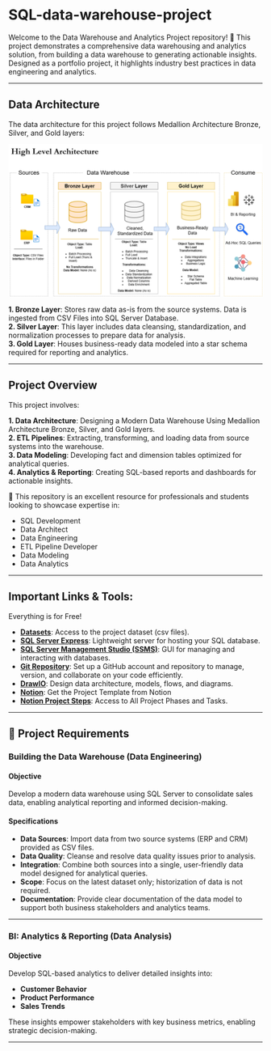# SQL-data-warehouse-project

Welcome to the Data Warehouse and Analytics Project repository! 🚀
This project demonstrates a comprehensive data warehousing and analytics solution, from building a data warehouse to generating actionable insights. Designed as a portfolio project, it highlights industry best practices in data engineering and analytics.

---
## Data Architecture

The data architecture for this project follows Medallion Architecture Bronze, Silver, and Gold layers:

![Data Architecture Image](docs/architecture-Page-1.drawio.png)

**1. Bronze Layer**: Stores raw data as-is from the source systems. Data is ingested from CSV Files into SQL Server Database. <br>
**2. Silver Layer**: This layer includes data cleansing, standardization, and normalization processes to prepare data for analysis. <br>
**3. Gold Layer**: Houses business-ready data modeled into a star schema required for reporting and analytics. <br>

---

## Project Overview

This project involves:

**1. Data Architecture**: Designing a Modern Data Warehouse Using Medallion Architecture Bronze, Silver, and Gold layers.<br>
**2. ETL Pipelines**: Extracting, transforming, and loading data from source systems into the warehouse.<br>
**3. Data Modeling**: Developing fact and dimension tables optimized for analytical queries.<br>
**4. Analytics & Reporting**: Creating SQL-based reports and dashboards for actionable insights.<br>

🎯 This repository is an excellent resource for professionals and students looking to showcase expertise in:

- SQL Development
- Data Architect
- Data Engineering
- ETL Pipeline Developer
- Data Modeling
- Data Analytics

---

## Important Links & Tools:

Everything is for Free!

- **[Datasets](datasets)**: Access to the project dataset (csv files).
- **[SQL Server Express](https://www.microsoft.com/en-us/sql-server/sql-server-downloads)**: Lightweight server for hosting your SQL database.
- **[SQL Server Management Studio (SSMS)](https://learn.microsoft.com/en-us/ssms/download-sql-server-management-studio-ssms?view=sql-server-ver16)**: GUI for managing and interacting with databases.
- **[Git Repository](https://github.com/)**: Set up a GitHub account and repository to manage, version, and collaborate on your code efficiently.
- **[DrawIO](https://www.drawio.com/)**: Design data architecture, models, flows, and diagrams.
- **[Notion](https://www.notion.so/Data-Warehouse-Project-1c664cfef9cb8032864fe3d7a801b211?pvs=4)**: Get the Project Template from Notion
- **[Notion Project Steps]()**: Access to All Project Phases and Tasks.

---

## 🚀 Project Requirements

### Building the Data Warehouse (Data Engineering)

#### Objective
Develop a modern data warehouse using SQL Server to consolidate sales data, enabling analytical reporting and informed decision-making.

#### Specifications
- **Data Sources**: Import data from two source systems (ERP and CRM) provided as CSV files.
- **Data Quality**: Cleanse and resolve data quality issues prior to analysis.
- **Integration**: Combine both sources into a single, user-friendly data model designed for analytical queries.
- **Scope**: Focus on the latest dataset only; historization of data is not required.
- **Documentation**: Provide clear documentation of the data model to support both business stakeholders and analytics teams.

---

### BI: Analytics & Reporting (Data Analysis)

#### Objective
Develop SQL-based analytics to deliver detailed insights into:

- **Customer Behavior**
- **Product Performance**
- **Sales Trends**

These insights empower stakeholders with key business metrics, enabling strategic decision-making.

---

